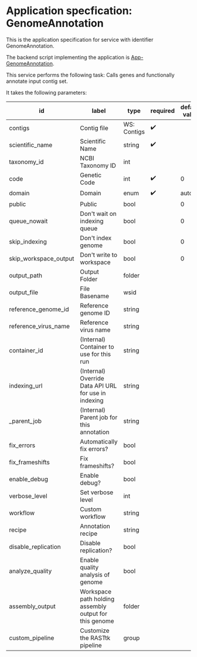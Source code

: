 
# Application specfication: GenomeAnnotation

This is the application specification for service with identifier GenomeAnnotation.

The backend script implementing the application is [App-GenomeAnnotation](service-scripts/App-GenomeAnnotation.pm).

This service performs the following task:   Calls genes and functionally annotate input contig set.

It takes the following parameters:

| id | label | type | required | default value |
| -- | ----- | ---- | -------- | ------------ |
| contigs | Contig file | WS: Contigs  | :heavy_check_mark: |  |
| scientific_name | Scientific Name | string  | :heavy_check_mark: |  |
| taxonomy_id | NCBI Taxonomy ID | int  |  |  |
| code | Genetic Code | int  | :heavy_check_mark: | 0 |
| domain | Domain | enum  | :heavy_check_mark: | auto |
| public | Public | bool  |  | 0 |
| queue_nowait | Don't wait on indexing queue | bool  |  | 0 |
| skip_indexing | Don't index genome | bool  |  | 0 |
| skip_workspace_output | Don't write to workspace | bool  |  | 0 |
| output_path | Output Folder | folder  |  |  |
| output_file | File Basename | wsid  |  |  |
| reference_genome_id | Reference genome ID | string  |  |  |
| reference_virus_name | Reference virus name | string  |  |  |
| container_id | (Internal) Container to use for this run | string  |  |  |
| indexing_url | (Internal) Override Data API URL for use in indexing | string  |  |  |
| _parent_job | (Internal) Parent job for this annotation | string  |  |  |
| fix_errors | Automatically fix errors? | bool  |  |  |
| fix_frameshifts | Fix frameshifts? | bool  |  |  |
| enable_debug | Enable debug? | bool  |  |  |
| verbose_level | Set verbose level | int  |  |  |
| workflow | Custom workflow | string  |  |  |
| recipe | Annotation recipe | string  |  |  |
| disable_replication | Disable replication? | bool  |  |  |
| analyze_quality | Enable quality analysis of genome | bool  |  |  |
| assembly_output | Workspace path holding assembly output for this genome | folder  |  |  |
| custom_pipeline | Customize the RASTtk pipeline | group  |  |  |

